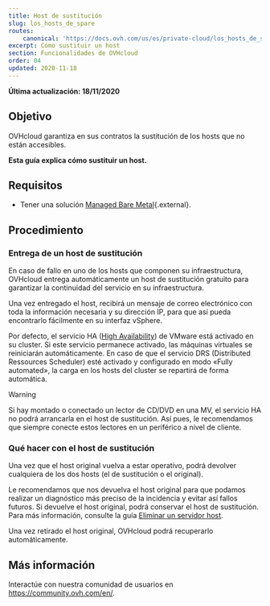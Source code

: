 ```yaml
---
title: Host de sustitución
slug: los_hosts_de_spare
routes:
    canonical: 'https://docs.ovh.com/us/es/private-cloud/los_hosts_de_spare/'
excerpt: Cómo sustituir un host
section: Funcionalidades de OVHcloud
order: 04
updated: 2020-11-18
---
```


**Última actualización: 18/11/2020**

## Objetivo

OVHcloud garantiza en sus contratos la sustitución de los hosts que no están accesibles.

**Esta guía explica cómo sustituir un host.**

## Requisitos

- Tener una solución [Managed Bare Metal](https://www.ovhcloud.com/es-es/managed-bare-metal/){.external}.

## Procedimiento

### Entrega de un host de sustitución

En caso de fallo en uno de los hosts que componen su infraestructura, OVHcloud entrega automáticamente un host de sustitución gratuito para garantizar la continuidad del servicio en su infraestructura. 

Una vez entregado el host, recibirá un mensaje de correo electrónico con toda la información necesaria y su dirección IP, para que así pueda encontrarlo fácilmente en su interfaz vSphere.

Por defecto, el servicio HA ([High Availability](../vmware-ha-high-availability)) de VMware está activado en su cluster. Si este servicio permanece activado, las máquinas virtuales se reiniciarán automáticamente. En caso de que el servicio DRS (Distributed Ressources Scheduler) esté activado y configurado en modo «Fully automated», la carga en los hosts del cluster se repartirá de forma automática.

> [!warning]
> 
> Si hay montado o conectado un lector de CD/DVD en una MV, el servicio HA no podrá arrancarla en el host de sustitución. Así pues, le recomendamos que siempre conecte estos lectores en un periférico a nivel de cliente.
>

### Qué hacer con el host de sustitución

Una vez que el host original vuelva a estar operativo, podrá devolver cualquiera de los dos hosts (el de sustitución o el original).

Le recomendamos que nos devuelva el host original para que podamos realizar un diagnóstico más preciso de la incidencia y evitar así fallos futuros. Si devuelve el host original, podrá conservar el host de sustitución. Para más información, consulte la guía [Eliminar un servidor host](../eliminar-servidor-host/).

Una vez retirado el host original, OVHcloud podrá recuperarlo automáticamente.

## Más información

Interactúe con nuestra comunidad de usuarios en <https://community.ovh.com/en/>.

